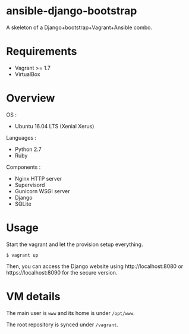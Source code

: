 # ansible-django-bootstrap

A skeleton of a Django+bootstrap+Vagrant+Ansible combo.

# Requirements

* Vagrant >= 1.7
* VirtualBox

# Overview

OS :
* Ubuntu 16.04 LTS (Xenial Xerus)

Languages :
* Python 2.7
* Ruby

Components :
* Nginx HTTP server
* Supervisord
* Gunicorn WSGI server
* Django
* SQLite

# Usage

Start the vagrant and let the provision setup everything.

	$ vagrant up

Then, you can access the Django website using http://localhost:8080 or https://localhost:8090 for the secure version.

# VM details

The main user is `www` and its home is under `/opt/www`.

The root repository is synced under `/vagrant`.
